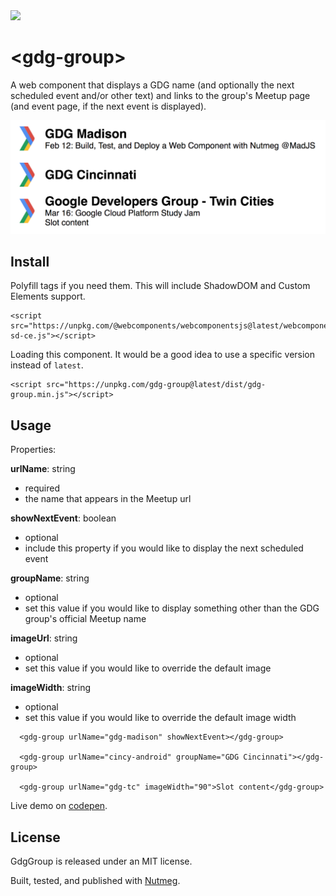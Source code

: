 <img src="https://travis-ci.org/pearlbea/gdg-group.svg?branch=master" />

&lt;gdg-group&gt;
====

A web component that displays a GDG name (and optionally the next scheduled event and/or other text) and links to the group's Meetup page (and event page, if the next event is displayed).

![demo image](https://raw.githubusercontent.com/pearlbea/gdg-group/master/demo.png)


Install
----

Polyfill tags if you need them. This will include ShadowDOM and Custom Elements support.

```
<script src="https://unpkg.com/@webcomponents/webcomponentsjs@latest/webcomponents-sd-ce.js"></script>
```

Loading this component. It would be a good idea to use a specific version instead of `latest`.

```
<script src="https://unpkg.com/gdg-group@latest/dist/gdg-group.min.js"></script>
```

Usage
----

Properties: 

**urlName**: string
  - required
  - the name that appears in the Meetup url

**showNextEvent**: boolean
  - optional
  - include this property if you would like to display the next scheduled event

**groupName**: string
  - optional
  - set this value if you would like to display something other than the GDG group's official Meetup name

**imageUrl**: string
  - optional
  - set this value if you would like to override the default image

**imageWidth**: string
 - optional
 - set this value if you would like to override the default image width

```
  <gdg-group urlName="gdg-madison" showNextEvent></gdg-group>

  <gdg-group urlName="cincy-android" groupName="GDG Cincinnati"></gdg-group>

  <gdg-group urlName="gdg-tc" imageWidth="90">Slot content</gdg-group>

```

Live demo on [codepen](https://codepen.io/pearlbea/pen/BJJPBR).

License
----

GdgGroup is released under an MIT license.

Built, tested, and published with [Nutmeg](https://nutmeg.tools).

